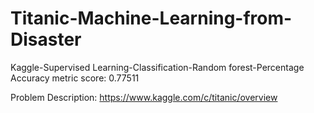 # Titanic-Machine-Learning-from-Disaster
Kaggle-Supervised Learning-Classification-Random forest-Percentage Accuracy metric score: 0.77511

Problem Description:
https://www.kaggle.com/c/titanic/overview
